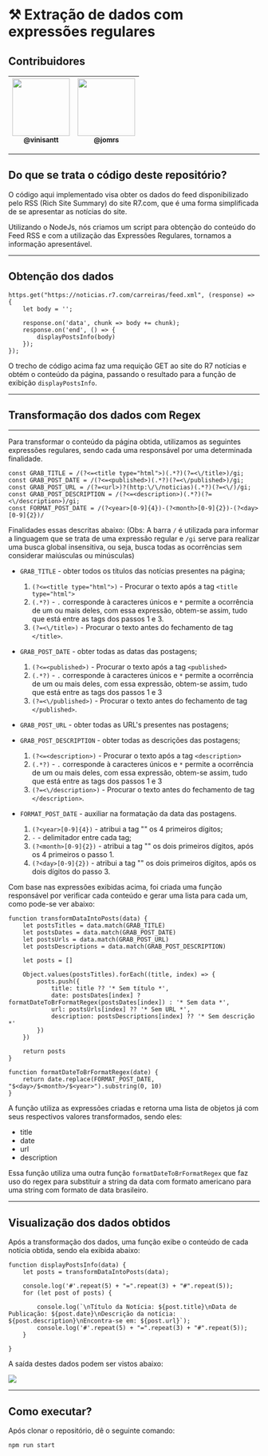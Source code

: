 # ⚒️ Extração de dados com expressões regulares

## Contribuidores

| [<img src="https://avatars0.githubusercontent.com/u/24749522?s=400&u=b51b1b15d99cf90269cea31d92823e3ff192a41d&v=4" width=115><br><sub>@vinisantt</sub>](https://github.com/vinisantt) | [<img src="https://avatars.githubusercontent.com/u/47464761?v=4" width=115><br><sub>@jomrs</sub>](https://github.com/jomrs) |
| :---: | :---: |

---

## Do que se trata o código deste repositório?

O código aqui implementado visa obter os dados do feed disponibilizado pelo RSS (Rich Site Summary) do site R7.com, que é uma forma simplificada de se apresentar as notícias do site. 

Utilizando o NodeJs, nós criamos um script para obtenção do conteúdo do Feed RSS e com a utilização das Expressões Regulares, tornamos a informação apresentável. 

---

## Obtenção dos dados

``` javascript=
https.get("https://noticias.r7.com/carreiras/feed.xml", (response) => {
    let body = '';

    response.on('data', chunk => body += chunk);
    response.on('end', () => {
        displayPostsInfo(body)
    });
}); 
```

O trecho de código acima faz uma requição GET ao site do R7 notícias e obtém o conteúdo da página, passando o resultado para a função de exibição `displayPostsInfo`.

---

## Transformação dos dados com Regex

---
Para transformar o conteúdo da página obtida, utilizamos as seguintes expressões regulares, sendo cada uma responsável por uma determinada finalidade.
``` javascript=
const GRAB_TITLE = /(?<=<title type="html">)(.*?)(?=<\/title>)/gi;
const GRAB_POST_DATE = /(?<=<published>)(.*?)(?=<\/published>)/gi;
const GRAB_POST_URL = /(?=<url>)?(http:\/\/noticias)(.*?)(?=<\/)/gi;
const GRAB_POST_DESCRIPTION = /(?<=<description>)(.*?)(?=<\/description>)/gi;
const FORMAT_POST_DATE = /(?<year>[0-9]{4})-(?<month>[0-9]{2})-(?<day>[0-9]{2})/
```
Finalidades essas descritas abaixo:
(Obs: A barra `/` é utilizada para informar a linguagem que se trata de uma expressão regular e `/gi` serve para realizar uma busca global insensitiva, ou seja, busca todas as ocorrências sem considerar maiúsculas ou minúsculas)
- `GRAB_TITLE` - obter todos os títulos das notícias presentes na página;

    1. `(?<=<title type="html">)` - Procurar o texto após a tag `<title type="html">`
    2. `(.*?)` - `.` corresponde à caracteres únicos e `*` permite a ocorrência de um ou mais deles, com essa expressão, obtem-se assim, tudo que está entre as tags dos passos 1 e 3.
    3. `(?=<\/title>)` - Procurar o texto antes do fechamento de tag `</title>`.

- `GRAB_POST_DATE` - obter todas as datas das postagens;

    1. `(?<=<published>)` - Procurar o texto após a tag `<published>`
    2. `(.*?)` - `.` corresponde à caracteres únicos e `*` permite a ocorrência de um ou mais deles, com essa expressão, obtem-se assim, tudo que está entre as tags dos passos 1 e 3
    3. `(?=<\/published>)` - Procurar o texto antes do fechamento de tag `</published>`.

- `GRAB_POST_URL` - obter todas as URL's presentes nas postagens;



- `GRAB_POST_DESCRIPTION` - obter todas as descrições das postagens;

    1. `(?<=<description>)` - Procurar o texto após a tag `<description>`
    2. `(.*?)` - `.` corresponde à caracteres únicos e `*` permite a ocorrência de um ou mais deles, com essa expressão, obtem-se assim, tudo que está entre as tags dos passos 1 e 3
    3. `(?=<\/description>)` - Procurar o texto antes do fechamento de tag `</description>`.

- `FORMAT_POST_DATE` - auxiliar na formatação da data das postagens.

    1. `(?<year>[0-9]{4})` - atribui a tag "<year>" os 4 primeiros dígitos;
    2. `-` - delimitador entre cada tag;
    3. `(?<month>[0-9]{2})` - atribui a tag "<month>" os dois primeiros dígitos, após os 4 primeiros o passo 1.
    4. `(?<day>[0-9]{2})` - atribui a tag "<day>" os dois primeiros dígitos, após os dois dígitos do passo 3.

Com base nas expressões exibidas acima, foi criada uma função responsável por verificar cada conteúdo e gerar uma lista para cada um, como pode-se ver abaixo:

``` javascript=
function transformDataIntoPosts(data) {
    let postsTitles = data.match(GRAB_TITLE)
    let postsDates = data.match(GRAB_POST_DATE)
    let postsUrls = data.match(GRAB_POST_URL)
    let postsDescriptions = data.match(GRAB_POST_DESCRIPTION)

    let posts = []

    Object.values(postsTitles).forEach((title, index) => {
        posts.push({
            title: title ?? '* Sem título *',
            date: postsDates[index] ? formatDateToBrFormatRegex(postsDates[index]) : '* Sem data *',
            url: postsUrls[index] ?? '* Sem URL *',
            description: postsDescriptions[index] ?? '* Sem descrição *'
        })
    })

    return posts
}
    
function formatDateToBrFormatRegex(date) {
    return date.replace(FORMAT_POST_DATE, "$<day>/$<month>/$<year>").substring(0, 10)
}
```

A função utiliza as expressões criadas e retorna uma lista de objetos já com seus respectivos valores transformados, sendo eles:
- title
- date
- url
- description

Essa função utiliza uma outra função `formatDateToBrFormatRegex` que faz uso do regex para substituir a string da data com formato americano para uma string com formato de data brasileiro.

---


## Visualização dos dados obtidos

Após a transformação dos dados, uma função exibe o conteúdo de cada notícia obtida, sendo ela exibida abaixo:
    
```javascript=
function displayPostsInfo(data) {
    let posts = transformDataIntoPosts(data);

    console.log('#'.repeat(5) + "=".repeat(3) + "#".repeat(5));
    for (let post of posts) {

        console.log(`\nTítulo da Notícia: ${post.title}\nData de Publicação: ${post.date}\nDescrição da notícia: ${post.description}\nEncontra-se em: ${post.url}`);
        console.log('#'.repeat(5) + "=".repeat(3) + "#".repeat(5));
    }

}    
```
    
A saída destes dados podem ser vistos abaixo:

![](https://i.imgur.com/bPzx635.png)

---

## Como executar?

Após clonar o repositório, dê o seguinte comando:

`npm run start`